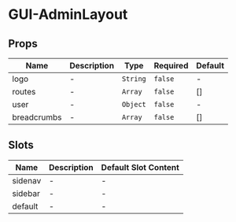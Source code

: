 # GUI-AdminLayout

## Props

<!-- @vuese:GUI-AdminLayout:props:start -->
|Name|Description|Type|Required|Default|
|---|---|---|---|---|
|logo|-|`String`|`false`|-|
|routes|-|`Array`|`false`|[]|
|user|-|`Object`|`false`|-|
|breadcrumbs|-|`Array`|`false`|[]|

<!-- @vuese:GUI-AdminLayout:props:end -->


## Slots

<!-- @vuese:GUI-AdminLayout:slots:start -->
|Name|Description|Default Slot Content|
|---|---|---|
|sidenav|-|-|
|sidebar|-|-|
|default|-|-|

<!-- @vuese:GUI-AdminLayout:slots:end -->


